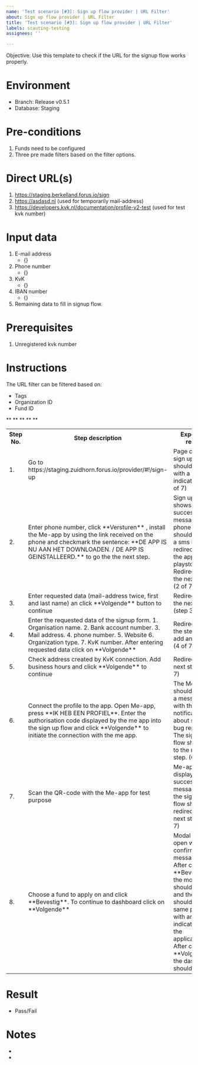 ```yaml
---
name: 'Test scenario [#3]: Sign up flow provider | URL Filter'
about: Sign up flow provider | URL Filter
title: 'Test scenario [#3]: Sign up flow provider | URL Filter'
labels: scauting-testing
assignees: ''

---
```


Objective: Use this template to check if the URL for the signup flow works properly.

# Environment

* Branch: Release v0.5.1
* Database: Staging

# Pre-conditions

1. Funds need to be configured
2. Three pre made filters based on the filter options.

# Direct URL(s)

1. https://staging.berkelland.forus.io/sign
2. https://asdasd.nl (used for temporarily mail-address)
3. https://developers.kvk.nl/documentation/profile-v2-test (used for test kvk number)

# Input data

1. E-mail address
    * {}
2. Phone number
    * {}
3. KvK
    * {}
4. IBAN number 
    * {}
5. Remaining data to fill in signup flow.

# Prerequisites

1. Unregistered kvk number

# Instructions
The URL filter can be filtered based on:
- Tags
- Organization ID
- Fund ID

<table>
<tr><th>Step No.</th><th>Step description</th><th>Expected result</th></tr>
<tr><td>1.</td><td>Go to https://staging.zuidhorn.forus.io/provider/#!/sign-up</td><td>Page of the sign up flow should open with a step indication (1 of 7)</td></tr>
<tr><td>2.</td><td>Enter phone number, click **Versturen** , install the Me-app by using the link received on the phone and checkmark the sentence: 
**DE APP IS NU AAN HET DOWNLOADEN. / DE APP IS GEINSTALLEERD.** to go the the next step.</td><td>Sign up flow shows a succes message, phone number should receive a sms link that redirects to the app or playstore. Redirection to the next step (2 of 7) </td></tr>
<tr><td>3.</td><td>Enter requested data (mail-address twice, first and last name) an click **Volgende** button to continue</td><td>Redirection to the next page (step 3 of 7)</td></tr>**
<tr><td>4.</td><td>Enter the requested data of the signup form. 1. Organisation name. 2. Bank account number. 3. Mail address. 4. phone number. 5. Website 6. Organization type. 7. KvK number. After entering requested data click on **Volgende**</td><td>Redirection to the step to add an office (4 of 7)</td></tr>
<tr><td>5.</td><td>Check address created by KvK connection. Add business hours and click **Volgende** to continue</td><td>Redirection to next step (5 of 7)</td></tr>**
<tr><td>6.</td><td>Connect the profile to the app. Open Me-app, press **IK HEB EEN PROFIEL**. Enter the authorisation code displayed by the me app into the sign up flow and click **Volgende** to initiate the connection with the me app. </td><td>The Me-app should display a message with the notification about sharing bug reports. The sign up flow should go to the next step. (6 of7)</td></tr>**
<tr><td>7.</td><td>Scan the QR-code with the Me-app for test purpose</td><td>Me-app displays a succes message and the sign up flow should redirect to next step (7 of 7)</td></tr>**
<tr><td>8.</td><td>Choose a fund to apply on and click **Bevestig**. To continue to dashboard click on **Volgende**</td><td>Modal should open with a confirmation message. After clicking **Bevestig** the modal should close and the user should see the same page with an indication of the application. After clicking **Volgende** the dashboard should open.</td></tr>**
</table>

# Result

* Pass/Fail


# Notes

* 
*
